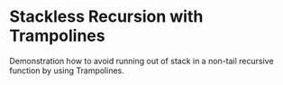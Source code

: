 # Stackless Recursion with Trampolines

Demonstration how to avoid running out of stack in a non-tail recursive function by using Trampolines.
